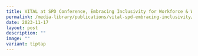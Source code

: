 ```yaml
---
title: VITAL at SPD Conference, Embracing Inclusivity for Workforce & Workplace
permalink: /media-library/publications/vital-spd-embracing-inclusivity/
date: 2023-11-17
layout: post
description: ""
image: ""
variant: tiptap
---
```

